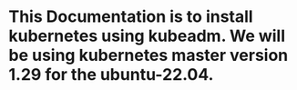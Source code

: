 # This Documentation is to install kubernetes using kubeadm. We will be using kubernetes master version 1.29 for the ubuntu-22.04.


